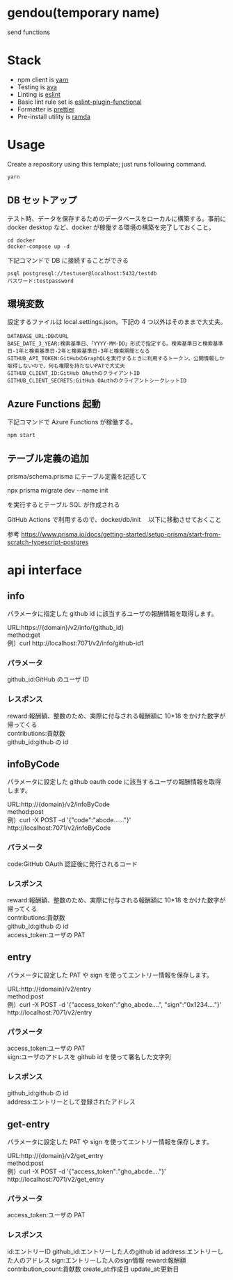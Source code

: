 # gendou(temporary name)

send functions

# Stack

- npm client is [yarn](https://github.com/yarnpkg/yarn)
- Testing is [ava](https://github.com/avajs/ava)
- Linting is [eslint](https://github.com/eslint/eslint)
- Basic lint rule set is [eslint-plugin-functional](https://github.com/jonaskello/eslint-plugin-functional)
- Formatter is [prettier](https://github.com/prettier/prettier)
- Pre-install utility is [ramda](https://github.com/ramda/ramda)

# Usage

Create a repository using this template; just runs following command.

```bash
yarn
```

## DB セットアップ

テスト時、データを保存するためのデータベースをローカルに構築する。事前に docker desktop など、docker が稼働する環境の構築を完了しておくこと。

```
cd docker
docker-compose up -d
```

下記コマンドで DB に接続することができる

```
psql postgresql://testuser@localhost:5432/testdb
パスワード:testpassword
```

## 環境変数

設定するファイルは local.settings.json。下記の 4 つ以外はそのままで大丈夫。

```
DATABASE_URL:DBのURL
BASE_DATE_3_YEAR:検索基準日、「YYYY-MM-DD」形式で指定する。検索基準日と検索基準日-1年と検索基準日-2年と検索基準日-3年と検索期間となる
GITHUB_API_TOKEN:GitHubのGraphQLを実行するときに利用するトークン。公開情報しか取得しないので、何も権限を持たないPATで大丈夫
GITHUB_CLIENT_ID:GitHub OAuthのクライアントID
GITHUB_CLIENT_SECRETS:GitHub OAuthのクライアントシークレットID
```

## Azure Functions 起動

下記コマンドで Azure Functions が稼働する。

```
npm start
```

## テーブル定義の追加

prisma/schema.prisma にテーブル定義を記述して

npx prisma migrate dev --name init

を実行するとテーブル SQL が作成される

GitHub Actions で利用するので、docker/db/init 　以下に移動させておくこと

参考
https://www.prisma.io/docs/getting-started/setup-prisma/start-from-scratch-typescript-postgres

# api interface

## info

パラメータに指定した github id に該当するユーザの報酬情報を取得します。

URL:https://{domain}/v2/info/{github_id}<br>
method:get<br>
例）curl http://localhost:7071/v2/info/github-id1<br>

### パラメータ

github_id:GitHub のユーザ ID

### レスポンス

reward:報酬額、整数のため、実際に付与される報酬額に 10\*18 をかけた数字が帰ってくる<br>
contributions:貢献数<br>
github_id:github の id

## infoByCode

パラメータに設定した github oauth code に該当するユーザの報酬情報を取得します。

URL:http://{domain}/v2/infoByCode<br>
method:post<br>
例）curl -X POST -d '{"code":"abcde......"}' http://localhost:7071/v2/infoByCode<br>

### パラメータ

code:GitHub OAuth 認証後に発行されるコード

### レスポンス

reward:報酬額、整数のため、実際に付与される報酬額に 10\*18 をかけた数字が帰ってくる<br>
contributions:貢献数<br>
github_id:github の id<br>
access_token:ユーザの PAT<br>

## entry

パラメータに設定した PAT や sign を使ってエントリー情報を保存します。

URL:http://{domain}/v2/entry<br>
method:post<br>
例）curl -X POST -d '{"access_token":"gho_abcde....", "sign":"0x1234...."}' http://localhost:7071/v2/entry<br>

### パラメータ

access_token:ユーザの PAT<br>
sign:ユーザのアドレスを github id を使って署名した文字列

### レスポンス

github_id:github の id<br>
address:エントリーとして登録されたアドレス

## get-entry

パラメータに設定した PAT や sign を使ってエントリー情報を保存します。

URL:http://{domain}/v2/get_entry<br>
method:post<br>
例）curl -X POST -d '{"access_token":"gho_abcde...."}' http://localhost:7071/v2/get_entry<br>

### パラメータ

access_token:ユーザの PAT<br>

### レスポンス

id:エントリーID
github_id:エントリーした人のgithub id
address:エントリーした人のアドレス
sign:エントリーした人のsign情報
reward:報酬額
contribution_count:貢献数
create_at:作成日
update_at:更新日
